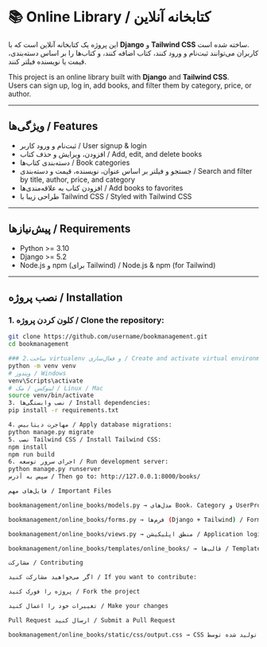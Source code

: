 # 📚 Online Library / کتابخانه آنلاین

این پروژه یک کتابخانه آنلاین است که با **Django** و **Tailwind CSS** ساخته شده است.  
کاربران می‌توانند ثبت‌نام و ورود کنند، کتاب اضافه کنند، و کتاب‌ها را بر اساس دسته‌بندی، قیمت یا نویسنده فیلتر کنند.  

This project is an online library built with **Django** and **Tailwind CSS**.  
Users can sign up, log in, add books, and filter them by category, price, or author.

---

## ویژگی‌ها / Features
- ثبت‌نام و ورود کاربر / User signup & login
- افزودن، ویرایش و حذف کتاب / Add, edit, and delete books
- دسته‌بندی کتاب‌ها / Book categories
- جستجو و فیلتر بر اساس عنوان، نویسنده، قیمت و دسته‌بندی / Search and filter by title, author, price, and category
- افزودن کتاب به علاقه‌مندی‌ها / Add books to favorites
- طراحی زیبا با Tailwind CSS / Styled with Tailwind CSS

---

## پیش‌نیازها / Requirements
- Python >= 3.10
- Django >= 5.2
- Node.js و npm (برای Tailwind) / Node.js & npm (for Tailwind)

---

## نصب پروژه / Installation

### 1. کلون کردن پروژه / Clone the repository:
```bash
git clone https://github.com/username/bookmanagement.git
cd bookmanagement

### 2.ساخت virtualenv و فعال‌سازی / Create and activate virtual environment:
python -m venv venv
# ویندوز / Windows
venv\Scripts\activate
# لینوکس / مک / Linux / Mac
source venv/bin/activate
3. نصب وابستگی‌ها / Install dependencies:
pip install -r requirements.txt

4. مهاجرت دیتابیس / Apply database migrations:
python manage.py migrate
5. نصب Tailwind CSS / Install Tailwind CSS:
npm install
npm run build
6. اجرای سرور توسعه / Run development server:
python manage.py runserver
سپس به آدرس / Then go to: http://127.0.0.1:8000/books/

فایل‌های مهم / Important Files

bookmanagement/online_books/models.py → مدل‌های Book، Category و UserProfile / Models: Book, Category & UserProfile

bookmanagement/online_books/forms.py → فرم‌ها (Django + Tailwind) / Forms (Django + Tailwind)

bookmanagement/online_books/views.py → منطق اپلیکیشن / Application logic

bookmanagement/online_books/templates/online_books/ → قالب‌ها / Templates

مشارکت / Contributing

اگر می‌خواهید مشارکت کنید / If you want to contribute:

پروژه را فورک کنید / Fork the project

تغییرات خود را اعمال کنید / Make your changes

Pull Request ارسال کنید / Submit a Pull Request

bookmanagement/online_books/static/css/output.css → CSS تولید شده توسط Tailwind / Tailwind generated CSS
